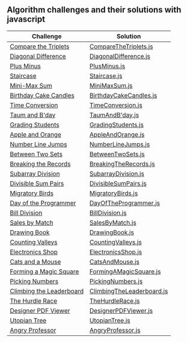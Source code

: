 ## Algorithm challenges and their solutions with javascript

| Challenge                                                                                                                 | Solution                                                                          |
| ------------------------------------------------------------------------------------------------------------------------- | ----------------------------------------------------------------------------------|
| [Compare the Triplets](https://www.hackerrank.com/challenges/compare-the-triplets/problem?isFullScreen=true)              | [CompareTheTriplets.js](./solutions-of-algorithms/CompareTheTriplets.js)          |
| [Diagonal Difference](https://www.hackerrank.com/challenges/diagonal-difference/problem?isFullScreen=true)                | [DiagonalDifference.js](./solutions-of-algorithms/DiagonalDifference.js)          |
| [Plus Minus](https://www.hackerrank.com/challenges/plus-minus/problem?isFullScreen=true)                                  | [PlusMinus.js](./solutions-of-algorithms/PlusMinus.js)                            |
| [Staircase](https://www.hackerrank.com/challenges/staircase/problem?isFullScreen=true)                                    | [Staircase.js](./solutions-of-algorithms/Staircase.js)                            |
| [Mini-Max Sum](https://www.hackerrank.com/challenges/mini-max-sum/problem?isFullScreen=true)                              | [MiniMaxSum.js](./solutions-of-algorithms/MiniMaxSum.js)                          |
| [Birthday Cake Candles](https://www.hackerrank.com/challenges/birthday-cake-candles/problem?isFullScreen=true)            | [BirthdayCakeCandles.js](./solutions-of-algorithms/BirthdayCakeCandles.js)        |
| [Time Conversion](https://www.hackerrank.com/challenges/time-conversion/problem?isFullScreen=true)                        | [TimeConversion.js](./solutions-of-algorithms/TimeConversion.js)                  |
| [Taum and B'day](https://www.hackerrank.com/challenges/taum-and-bday/problem?isFullScreen=true)                           | [TaumAndB'day.js](./solutions-of-algorithms/TaumAndB'day.js)                      |
| [Grading Students](https://www.hackerrank.com/challenges/grading/problem?isFullScreen=true)                               | [GradingStudents.js](./solutions-of-algorithms/GradingStudents.js)                |
| [Apple and Orange](https://www.hackerrank.com/challenges/apple-and-orange/problem?isFullScreen=true)                      | [AppleAndOrange.js](./solutions-of-algorithms/AppleAndOrange.js)                  |
| [Number Line Jumps](https://www.hackerrank.com/challenges/kangaroo/problem?isFullScreen=true)                             | [NumberLineJumps.js](./solutions-of-algorithms/NumberLineJumps.js)                |
| [Between Two Sets](https://www.hackerrank.com/challenges/between-two-sets/problem?isFullScreen=true)                      | [BetweenTwoSets.js](./solutions-of-algorithms/BetweenTwoSets.js)                  |
| [Breaking the Records](https://www.hackerrank.com/challenges/breaking-best-and-worst-records/problem?isFullScreen=true)   | [BreakingTheRecords.js](./solutions-of-algorithms/BreakingTheRecords.js)          |
| [Subarray Division](https://www.hackerrank.com/challenges/the-birthday-bar/problem?isFullScreen=true)                     | [SubarrayDivision.js](./solutions-of-algorithms/SubarrayDivision.js)              |
| [Divisible Sum Pairs](https://www.hackerrank.com/challenges/divisible-sum-pairs/problem?isFullScreen=true)                | [DivisibleSumPairs.js](./solutions-of-algorithms/DivisibleSumPairs.js)            |
| [Migratory Birds](https://www.hackerrank.com/challenges/migratory-birds/problem?isFullScreen=true)                        | [MigratoryBirds.js](./solutions-of-algorithms/MigratoryBirds.js)                  |
| [Day of the Programmer](https://www.hackerrank.com/challenges/day-of-the-programmer/problem?isFullScreen=true)            | [DayOfTheProgrammer.js](./solutions-of-algorithms/DayOfTheProgrammer.js)          |
| [Bill Division](https://www.hackerrank.com/challenges/bon-appetit/problem?isFullScreen=true)                              | [BillDivision.js](./solutions-of-algorithms/BillDivision.js)                      |
| [Sales by Match](https://www.hackerrank.com/challenges/sock-merchant/problem?isFullScreen=true)                           | [SalesByMatch.js](./solutions-of-algorithms/SalesByMatch.js)                      |
| [Drawing Book](https://www.hackerrank.com/challenges/drawing-book/problem?isFullScreen=true)                              | [DrawingBook.js](./solutions-of-algorithms/DrawingBook.js)                        |
| [Counting Valleys](https://www.hackerrank.com/challenges/counting-valleys/problem?isFullScreen=true)                      | [CountingValleys.js](./solutions-of-algorithms/CountingValleys.js)                |
| [Electronics Shop](https://www.hackerrank.com/challenges/electronics-shop/problem?isFullScreen=true)                      | [ElectronicsShop.js](./solutions-of-algorithms/ElectronicsShop.js)                |
| [Cats and a Mouse](https://www.hackerrank.com/challenges/cats-and-a-mouse/problem?isFullScreen=true)                      | [CatsAndMouse.js](./solutions-of-algorithms/CatsAndMouse.js)                      |
| [Forming a Magic Square](https://www.hackerrank.com/challenges/magic-square-forming/problem?isFullScreen=true)            | [FormingAMagicSquare.js](./solutions-of-algorithms/FormingAMagicSquare.js)        |
| [Picking Numbers](https://www.hackerrank.com/challenges/picking-numbers/problem?isFullScreen=true)                        | [PickingNumbers.js](./solutions-of-algorithms/PickingNumbers.js)                  |
| [Climbing the Leaderboard](https://www.hackerrank.com/challenges/climbing-the-leaderboard/problem?isFullScreen=true)      | [ClimbingTheLeaderboard.js](./solutions-of-algorithms/ClimbingTheLeaderboard.js)  |
| [The Hurdle Race](https://www.hackerrank.com/challenges/the-hurdle-race/problem?isFullScreen=true)                        | [TheHurdleRace.js](./solutions-of-algorithms/TheHurdleRace.js)                    |
| [Designer PDF Viewer](https://www.hackerrank.com/challenges/designer-pdf-viewer/problem?isFullScreen=true)                | [DesignerPDFViewer.js](./solutions-of-algorithms/DesignerPDFViewer.js)            |
| [Utopian Tree](https://www.hackerrank.com/challenges/utopian-tree/problem?isFullScreen=true)                              | [UtopianTree.js](./solutions-of-algorithms/UtopianTree.js)                        |
| [Angry Professor](https://www.hackerrank.com/challenges/angry-professor/problem?isFullScreen=true)                        | [AngryProfessor.js](./solutions-of-algorithms/AngryProfessor.js)                  |